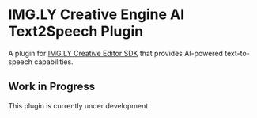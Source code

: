 # IMG.LY Creative Engine AI Text2Speech Plugin

A plugin for [IMG.LY Creative Editor SDK](https://img.ly/) that provides AI-powered text-to-speech capabilities.

## Work in Progress

This plugin is currently under development.
